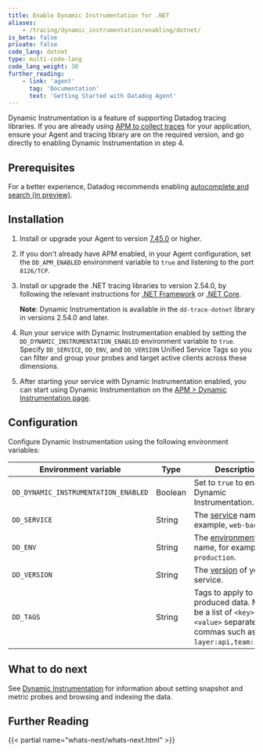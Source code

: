 ```yaml
---
title: Enable Dynamic Instrumentation for .NET
aliases:
    - /tracing/dynamic_instrumentation/enabling/dotnet/
is_beta: false
private: false
code_lang: dotnet
type: multi-code-lang
code_lang_weight: 30
further_reading:
    - link: 'agent'
      tag: 'Documentation'
      text: 'Getting Started with Datadog Agent'
---
```


Dynamic Instrumentation is a feature of supporting Datadog tracing libraries. If you are already using [APM to collect traces][1] for your application, ensure your Agent and tracing library are on the required version, and go directly to enabling Dynamic Instrumentation in step 4.

## Prerequisites

For a better experience, Datadog recommends enabling [autocomplete and search (in preview)][8].

## Installation

1. Install or upgrade your Agent to version [7.45.0][7] or higher.
2. If you don't already have APM enabled, in your Agent configuration, set the `DD_APM_ENABLED` environment variable to `true` and listening to the port `8126/TCP`.
3. Install or upgrade the .NET tracing libraries to version 2.54.0, by following the relevant instructions for [.NET Framework][2] or [.NET Core][3].

   **Note**: Dynamic Instrumentation is available in the `dd-trace-dotnet` library in versions 2.54.0 and later.

4. Run your service with Dynamic Instrumentation enabled by setting the `DD_DYNAMIC_INSTRUMENTATION_ENABLED` environment variable to `true`. Specify `DD_SERVICE`, `DD_ENV`, and `DD_VERSION` Unified Service Tags so you can filter and group your probes and target active clients across these dimensions.
5. After starting your service with Dynamic Instrumentation enabled, you can start using Dynamic Instrumentation on the [APM > Dynamic Instrumentation page][4].

## Configuration

Configure Dynamic Instrumentation using the following environment variables:

| Environment variable                             | Type          | Description                                                                                                               |
| ------------------------------------------------ | ------------- | ------------------------------------------------------------------------------------------------------------------------- |
| `DD_DYNAMIC_INSTRUMENTATION_ENABLED`             | Boolean       | Set to `true` to enable Dynamic Instrumentation.                                                                          |
| `DD_SERVICE`                                     | String        | The [service][5] name, for example, `web-backend`.                                                                        |
| `DD_ENV`                                         | String        | The [environment][5] name, for example: `production`.                                                                     |
| `DD_VERSION`                                     | String        | The [version][5] of your service.                                                                                         |
| `DD_TAGS`                                        | String        | Tags to apply to produced data. Must be a list of `<key>:<value>` separated by commas such as: `layer:api,team:intake`.   |

## What to do next

See [Dynamic Instrumentation][6] for information about setting snapshot and metric probes and browsing and indexing the data.

## Further Reading

{{< partial name="whats-next/whats-next.html" >}}

[1]: /tracing/trace_collection/
[2]: /tracing/trace_collection/dd_libraries/dotnet-framework/
[3]: /tracing/trace_collection/dd_libraries/dotnet-core/
[4]: https://app.datadoghq.com/dynamic-instrumentation
[5]: /getting_started/tagging/unified_service_tagging
[6]: /dynamic_instrumentation/
[7]: https://app.datadoghq.com/account/settings/agent/latest?platform=overview
[8]: /dynamic_instrumentation/symdb/
